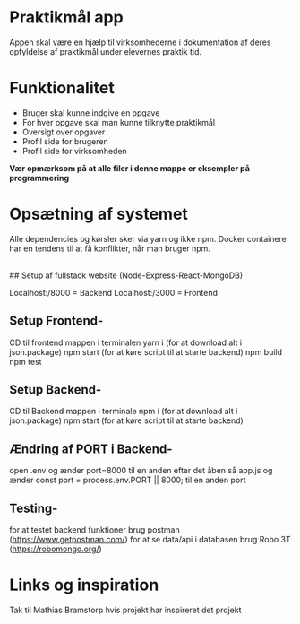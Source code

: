 # Praktikm&aring;l app
Appen skal være en hjælp til virksomhederne i dokumentation af deres opfyldelse af praktikmål under elevernes praktik tid.
# Funktionalitet
* Bruger skal kunne indgive en opgave
* For hver opgave skal man kunne tilknytte praktikmål
* Oversigt over opgaver
* Profil side for brugeren
* Profil side for virksomheden

**Vær opmærksom på at alle filer i denne mappe er eksempler på programmering**

# Opsætning af systemet
Alle dependencies og kørsler sker via yarn og ikke npm. 
Docker containere har en tendens til at få konflikter, når man bruger npm.

<br/>
## Setup af fullstack website (Node-Express-React-MongoDB) 

Localhost:/8000 = Backend
Localhost:/3000 = Frontend

## Setup Frontend-

CD til frontend mappen i terminalen
yarn i (for at download alt i json.package)
npm start (for at køre script til at starte backend)
npm build
npm test

## Setup Backend-

CD til Backend mappen i terminale 
npm i (for at download alt i json.package)
npm start (for at køre script til at starte backend)

## Ændring af PORT i Backend-

open .env og ænder port=8000 til en anden
efter det åben så app.js og ænder const port = process.env.PORT || 8000; til en anden port

## Testing-
for at testet backend funktioner brug postman (https://www.getpostman.com/)
for at se data/api i databasen brug Robo 3T (https://robomongo.org/)

 

# Links og inspiration

Tak til Mathias Bramstorp hvis projekt har inspireret det projekt
